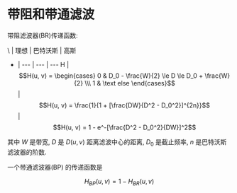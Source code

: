 # 带阻和带通滤波

带阻滤波器(BR)传递函数:

\ | 理想 | 巴特沃斯 | 高斯
- | --- | --- | ---
H | $$H(u, v) = \begin{cases} 0 & D_0 - \frac{W}{2} \le D \le D_0 + \frac{W}{2} \\\ 1 & \text else \end{cases}$$  | $$H(u, v) = \frac{1}{1 + [\frac{DW}{D^2 - D_0^2}]^{2n}}$$ | $$H(u, v) = 1 - e^-[\frac{D^2 - D_0^2}{DW}]^2$$

其中 $W$ 是带宽, $D$ 是 $D(u, v)$ 距离滤波中心的距离, $D_0$ 是截止频率, $n$ 是巴特沃斯滤波器的阶数.

一个带通滤波器(BP) 的传递函数是

$$
H_{BP}(u, v) = 1 - H_{BR}(u, v)
$$
